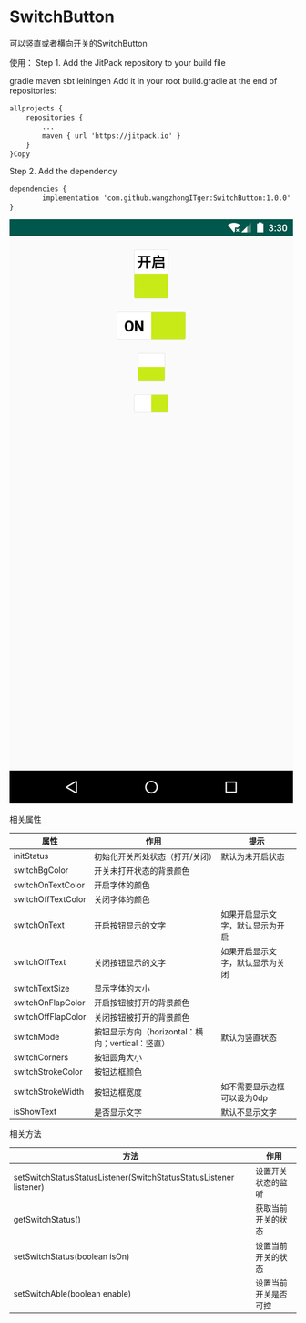 # SwitchButton
可以竖直或者横向开关的SwitchButton

使用：
Step 1. Add the JitPack repository to your build file

gradle
maven
sbt
leiningen
Add it in your root build.gradle at the end of repositories:

	allprojects {
		repositories {
			...
			maven { url 'https://jitpack.io' }
		}
	}Copy
Step 2. Add the dependency

	dependencies {
	        implementation 'com.github.wangzhongITger:SwitchButton:1.0.0'
	}
	
![image](https://github.com/wangzhongITger/SwitchButton/blob/master/device-2018-12-01-233108.png)

相关属性

属性 | 作用 | 提示
---- | ---- | ------
initStatus | 初始化开关所处状态（打开/关闭） | 默认为未开启状态
switchBgColor | 开关未打开状态的背景颜色
switchOnTextColor | 开启字体的颜色 | 
switchOffTextColor | 关闭字体的颜色
switchOnText | 开启按钮显示的文字 | 如果开启显示文字，默认显示为开启
switchOffText | 关闭按钮显示的文字 | 如果开启显示文字，默认显示为关闭
switchTextSize | 显示字体的大小
switchOnFlapColor | 开启按钮被打开的背景颜色
switchOffFlapColor | 关闭按钮被打开的背景颜色
switchMode | 按钮显示方向（horizontal：横向；vertical：竖直） | 默认为竖直状态
switchCorners | 按钮圆角大小
switchStrokeColor | 按钮边框颜色
switchStrokeWidth | 按钮边框宽度 | 如不需要显示边框可以设为0dp
isShowText | 是否显示文字 | 默认不显示文字



相关方法

方法 | 作用
---- | ----
setSwitchStatusStatusListener(SwitchStatusStatusListener listener) | 设置开关状态的监听
getSwitchStatus() | 获取当前开关的状态
setSwitchStatus(boolean isOn) | 设置当前开关的状态
setSwitchAble(boolean enable) | 设置当前开关是否可控

